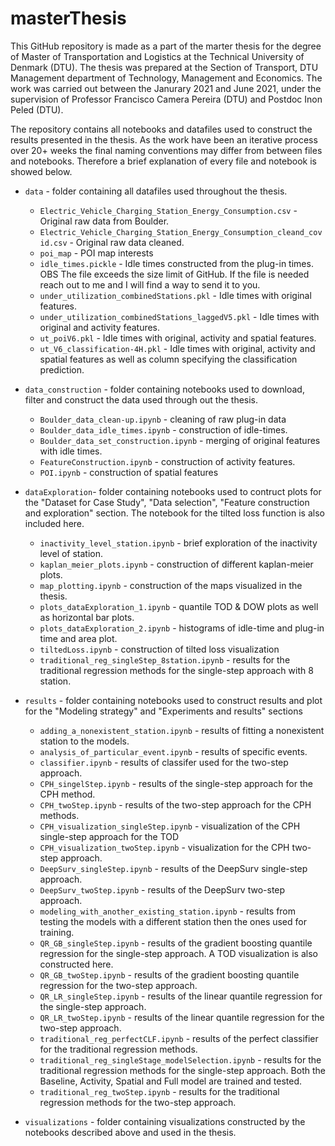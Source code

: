 # masterThesis

This GitHub repository is made as a part of the marter thesis for the degree of Master of Transportation and Logistics at the Technical University of Denmark (DTU). The thesis was prepared at the Section of Transport, DTU Management department of Technology, Management and Economics. The work was carried out between the Janurary 2021 and June 2021, under the supervision of Professor Francisco Camera Pereira (DTU) and Postdoc Inon Peled (DTU).

The repository contains all notebooks and datafiles used to construct the results presented in the thesis. As the work have been an iterative process over 20+ weeks the final naming conventions may differ from between files and notebooks. Therefore a brief explanation of every file and notebook is showed below.

- `data` - folder containing all datafiles used throughout the thesis.
  - `Electric_Vehicle_Charging_Station_Energy_Consumption.csv` - Original raw data from Boulder.
  - `Electric_Vehicle_Charging_Station_Energy_Consumption_cleand_covid.csv` - Original raw data cleaned.
  - `poi_map` - POI map interests
  - `idle_times.pickle` - Idle times constructed from the plug-in times. OBS The file exceeds the size limit of GitHub. If the file is needed reach out to me and I will find a way to send it to you. 
  - `under_utilization_combinedStations.pkl` - Idle times with original features.
  - `under_utilization_combinedStations_laggedV5.pkl` - Idle times with original and activity features.
  - `ut_poiV6.pkl` - Idle times with original, activity and spatial features.
  - `ut_V6_classification-4H.pkl` - Idle times with original, activity and spatial features as well as column specifying the classification prediction.
 
- `data_construction` - folder containing notebooks used to download, filter and construct the data used through out the thesis.
  - `Boulder_data_clean-up.ipynb` - cleaning of raw plug-in data
  - `Boulder_data_idle_times.ipynb` - construction of idle-times.
  - `Boulder_data_set_construction.ipynb` - merging of original features with idle times.
  - `FeatureConstruction.ipynb` - construction of activity features.
  - `POI.ipynb` - construction of spatial features

- `dataExploration`- folder containing notebooks used to contruct plots for the "Dataset for Case Study", "Data selection", "Feature construction and exploration" section. The notebook for the tilted loss function is also included here.
  - `inactivity_level_station.ipynb` - brief exploration of the inactivity level of station.
  - `kaplan_meier_plots.ipynb` - construction of different kaplan-meier plots.
  - `map_plotting.ipynb` - construction of the maps visualized in the thesis.
  - `plots_dataExploration_1.ipynb` - quantile TOD & DOW plots as well as horizontal bar plots.
  - `plots_dataExploration_2.ipynb` - histograms of idle-time and plug-in time and area plot.
  - `tiltedLoss.ipynb` - construction of tilted loss visualization
  - `traditional_reg_singleStep_8station.ipynb` - results for the traditional regression methods for the single-step approach with 8 station. 

- `results` - folder containing notebooks used to construct results and plot for the "Modeling strategy" and "Experiments and results" sections
  - `adding_a_nonexistent_station.ipynb` - results of fitting a nonexistent station to the models.
  - `analysis_of_particular_event.ipynb` - results of specific events.
  - `classifier.ipynb` - results of classifer used for the two-step approach.
  - `CPH_singelStep.ipynb` - results of the single-step approach for the CPH method.
  - `CPH_twoStep.ipynb` - results of the two-step approach for the CPH methods.
  - `CPH_visualization_singleStep.ipynb` - visualization of the CPH single-step approach for the TOD
  - `CPH_visualization_twoStep.ipynb` - visualization for the CPH two-step approach.
  - `DeepSurv_singleStep.ipynb` - results of the DeepSurv single-step approach.
  - `DeepSurv_twoStep.ipynb` - results of the DeepSurv two-step approach.
  - `modeling_with_another_existing_station.ipynb` - results from testing the models with a different station then the ones used for training.
  - `QR_GB_singleStep.ipynb` - results of the gradient boosting quantile regression for the single-step approach. A TOD visualization is also constructed here.
  - `QR_GB_twoStep.ipynb` - results of the gradient boosting quantile regression for the two-step approach.
  - `QR_LR_singleStep.ipynb` - results of the linear quantile regression for the single-step approach. 
  - `QR_LR_twoStep.ipynb` - results of the linear quantile regression for the two-step approach. 
  - `traditional_reg_perfectCLF.ipynb` - results of the perfect classifier for the traditional regression methods.
  - `traditional_reg_singleStage_modelSelection.ipynb` - results for the traditional regression methods for the single-step approach. Both the Baseline, Activity, Spatial and Full model are trained and tested.
  - `traditional_reg_twoStep.ipynb` - results for the traditional regression methods for the two-step approach.


- `visualizations` - folder containing visualizations constructed by the notebooks described above and used in the thesis.
